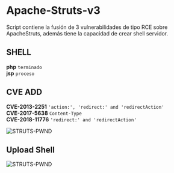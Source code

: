 # Apache-Struts-v3

Script contiene la fusión de 3 vulnerabilidades de tipo RCE sobre ApacheStruts, además tiene la capacidad de crear shell servidor.

## SHELL
**php** `terminado`<br>
**jsp** `proceso`<br>

## CVE ADD
**CVE-2013-2251**  `'action:', 'redirect:' and 'redirectAction'`<br>
**CVE-2017-5638**  `Content-Type`<br>
**CVE-2018-11776** `'redirect:' and 'redirectAction'`<br>

![STRUTS-PWND](https://github.com/s1kr10s/Apache-Struts-v3/blob/master/screen.png)

## Upload Shell
![STRUTS-PWND](https://github.com/s1kr10s/Apache-Struts-v3/blob/master/shell.jpg)

